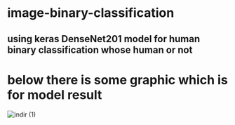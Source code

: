 # image-binary-classification
## using keras DenseNet201 model for human binary classification whose human or not
# below there is some graphic which is for model result


![indir (1)](https://github.com/user-attachments/assets/4b1d474e-2d65-454f-950e-f19b7e5b3ef8)

